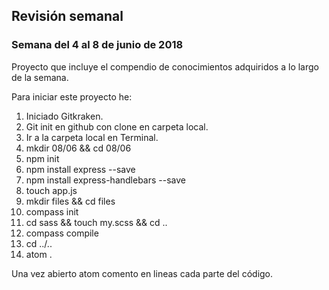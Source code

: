 ## Revisión semanal
### Semana del 4 al 8 de junio de 2018

Proyecto que incluye el compendio de conocimientos adquiridos a lo largo de la semana.

Para iniciar este proyecto he:

1. Iniciado Gitkraken.
2. Git init en github con clone en carpeta local.
3. Ir a la carpeta local en Terminal.
4. mkdir 08/06 && cd 08/06
5. npm init
6. npm install express --save
7. npm install express-handlebars --save
8. touch app.js
9. mkdir files && cd files
10. compass init
11. cd sass && touch my.scss && cd ..
12. compass compile
13. cd ../..
14. atom .

Una vez abierto atom comento en lineas cada parte del código.
